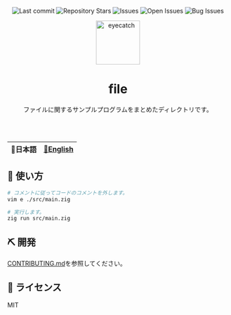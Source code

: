 <div align="center">

![Last commit](https://img.shields.io/github/last-commit/Comamoca/zig-cookbook?style=flat-square)
![Repository Stars](https://img.shields.io/github/stars/Comamoca/zig-cookbook?style=flat-square)
![Issues](https://img.shields.io/github/issues/Comamoca/zig-cookbook?style=flat-square)
![Open Issues](https://img.shields.io/github/issues-raw/Comamoca/zig-cookbook?style=flat-square)
![Bug Issues](https://img.shields.io/github/issues/Comamoca/zig-cookbook/bug?style=flat-square)

<img src="https://emoji2svg.deno.dev/api/🦊" alt="eyecatch" height="100">

# file

ファイルに関するサンプルプログラムをまとめたディレクトリです。

<br>
<br>

</div>

<table>
  <thead>
    <tr>
      <th style="text-align:center">🍡日本語</th>
      <th style="text-align:center"><a href="README.md">🍔English</a></th>
    </tr>
  </thead>
</table>

<div align="center">

</div>

## 🚀 使い方

```sh
# コメントに従ってコードのコメントを外します。
vim e ./src/main.zig

# 実行します。
zig run src/main.zig
```

## ⛏️   開発

[CONTRIBUTING.md]()を参照してください。

## 📜 ライセンス

MIT
